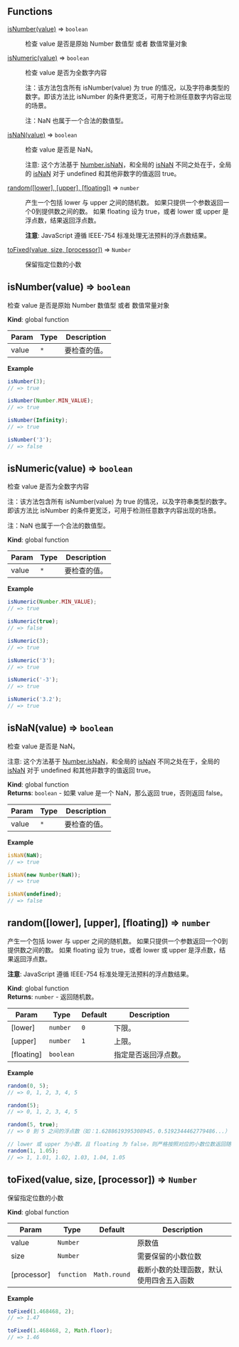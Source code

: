 ## Functions

<dl>
<dt><a href="#isNumber">isNumber(value)</a> ⇒ <code>boolean</code></dt>
<dd><p>检查 value 是否是原始 Number 数值型 或者 数值常量对象</p>
</dd>
<dt><a href="#isNumeric">isNumeric(value)</a> ⇒ <code>boolean</code></dt>
<dd><p>检查 value 是否为全数字内容</p>
<p>注：该方法包含所有 isNumber(value) 为 true 的情况，以及字符串类型的数字。即该方法比 isNumber 的条件更宽泛，可用于检测任意数字内容出现的场景。</p>
<p>注：NaN 也属于一个合法的数值型。</p></dd>
<dt><a href="#isNaN">isNaN(value)</a> ⇒ <code>boolean</code></dt>
<dd><p>检查 value 是否是 NaN。</p>
<p>注意: 这个方法基于 <a href="https://mdn.io/Number/isNaN">Number.isNaN</a>，和全局的
<a href="https://mdn.io/isNaN">isNaN</a> 不同之处在于，全局的 <a href="https://mdn.io/isNaN">isNaN</a> 对于 undefined 和其他非数字的值返回 true。</p>
</dd>
<dt><a href="#random">random([lower], [upper], [floating])</a> ⇒ <code>number</code></dt>
<dd><p>产生一个包括 lower 与 upper 之间的随机数。 如果只提供一个参数返回一个0到提供数之间的数。
如果 floating 设为 true，或者 lower 或 upper 是浮点数，结果返回浮点数。</p>
<p><strong>注意</strong>: JavaScript 遵循 IEEE-754 标准处理无法预料的浮点数结果。</p>
</dd>
<dt><a href="#toFixed">toFixed(value, size, [processor])</a> ⇒ <code>Number</code></dt>
<dd><p>保留指定位数的小数</p>
</dd>
</dl>

<a name="isNumber"></a>

## isNumber(value) ⇒ <code>boolean</code>
检查 value 是否是原始 Number 数值型 或者 数值常量对象

**Kind**: global function  

| Param | Type | Description |
| --- | --- | --- |
| value | <code>\*</code> | 要检查的值。 |

**Example**  
```js
isNumber(3);
// => true

isNumber(Number.MIN_VALUE);
// => true

isNumber(Infinity);
// => true

isNumber('3');
// => false
```
<a name="isNumeric"></a>

## isNumeric(value) ⇒ <code>boolean</code>
检查 value 是否为全数字内容
<p>注：该方法包含所有 isNumber(value) 为 true 的情况，以及字符串类型的数字。即该方法比 isNumber 的条件更宽泛，可用于检测任意数字内容出现的场景。</p>
<p>注：NaN 也属于一个合法的数值型。</p>

**Kind**: global function  

| Param | Type | Description |
| --- | --- | --- |
| value | <code>\*</code> | 要检查的值。 |

**Example**  
```js
isNumeric(Number.MIN_VALUE);
// => true

isNumeric(true);
// => false

isNumeric(3);
// => true

isNumeric('3');
// => true

isNumeric('-3');
// => true

isNumeric('3.2');
// => true
```
<a name="isNaN"></a>

## isNaN(value) ⇒ <code>boolean</code>
检查 value 是否是 NaN。

注意: 这个方法基于 [Number.isNaN](https://mdn.io/Number/isNaN)，和全局的
[isNaN](https://mdn.io/isNaN) 不同之处在于，全局的 [isNaN](https://mdn.io/isNaN) 对于 undefined 和其他非数字的值返回 true。

**Kind**: global function  
**Returns**: <code>boolean</code> - 如果 value 是一个 NaN，那么返回 true，否则返回 false。  

| Param | Type | Description |
| --- | --- | --- |
| value | <code>\*</code> | 要检查的值。 |

**Example**  
```js
isNaN(NaN);
// => true

isNaN(new Number(NaN));
// => true

isNaN(undefined);
// => false
```
<a name="random"></a>

## random([lower], [upper], [floating]) ⇒ <code>number</code>
产生一个包括 lower 与 upper 之间的随机数。 如果只提供一个参数返回一个0到提供数之间的数。
如果 floating 设为 true，或者 lower 或 upper 是浮点数，结果返回浮点数。

**注意**: JavaScript 遵循 IEEE-754 标准处理无法预料的浮点数结果。

**Kind**: global function  
**Returns**: <code>number</code> - 返回随机数。  

| Param | Type | Default | Description |
| --- | --- | --- | --- |
| [lower] | <code>number</code> | <code>0</code> | 下限。 |
| [upper] | <code>number</code> | <code>1</code> | 上限。 |
| [floating] | <code>boolean</code> |  | 指定是否返回浮点数。 |

**Example**  
```js
random(0, 5);
// => 0, 1, 2, 3, 4, 5

random(5);
// => 0, 1, 2, 3, 4, 5

random(5, true);
// => 0 到 5 之间的浮点数（如：1.6288619395308945，0.5192344462779486...）

// lower 或 upper 为小数，且 floating 为 false，则严格按照对应的小数位数返回随机数结果
random(1, 1.05);
// => 1, 1.01, 1.02, 1.03, 1.04, 1.05
```
<a name="toFixed"></a>

## toFixed(value, size, [processor]) ⇒ <code>Number</code>
保留指定位数的小数

**Kind**: global function  

| Param | Type | Default | Description |
| --- | --- | --- | --- |
| value | <code>Number</code> |  | 原数值 |
| size | <code>Number</code> |  | 需要保留的小数位数 |
| [processor] | <code>function</code> | <code>Math.round</code> | 截断小数的处理函数，默认使用四舍五入函数 |

**Example**  
```js
toFixed(1.468468, 2);
// => 1.47

toFixed(1.468468, 2, Math.floor);
// => 1.46
```
